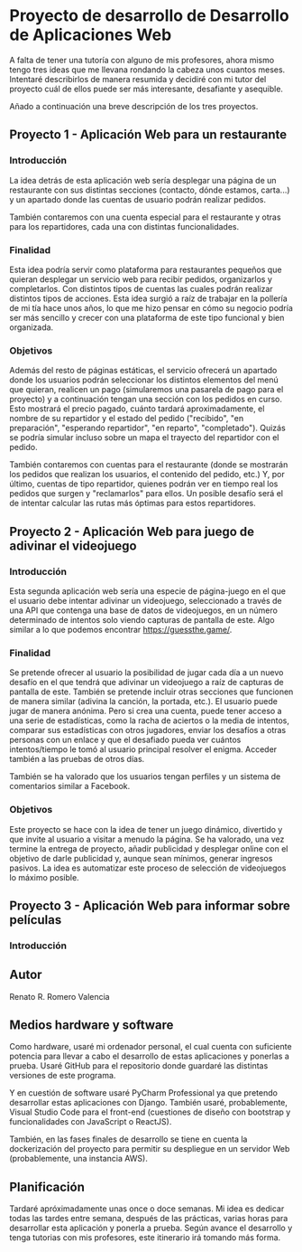 # Proyecto de desarrollo de Desarrollo de Aplicaciones Web

A falta de tener una tutoría con alguno de mis profesores, ahora mismo tengo tres ideas que me llevana rondando la cabeza unos cuantos meses. Intentaré describirlos de manera resumida y decidiré con mi tutor del proyecto cuál de ellos puede ser más interesante, desafiante y asequible.

Añado a continuación una breve descripción de los tres proyectos.

## Proyecto 1 - Aplicación Web para un restaurante

### Introducción

La idea detrás de esta aplicación web sería desplegar una página de un restaurante con sus distintas secciones (contacto, dónde estamos, carta...) y un apartado donde las cuentas de usuario podrán realizar pedidos.

También contaremos con una cuenta especial para el restaurante y otras para los repartidores, cada una con distintas funcionalidades.

### Finalidad

Esta idea podría servir como plataforma para restaurantes pequeños que quieran desplegar un servicio web para recibir pedidos, organizarlos y completarlos. Con distintos tipos de cuentas las cuales podrán realizar distintos tipos de acciones. Esta idea surgió a raíz de trabajar en la pollería de mi tía hace unos años, lo que me hizo pensar en cómo su negocio podría ser más sencillo y crecer con una plataforma de este tipo funcional y bien organizada.

### Objetivos

Además del resto de páginas estáticas, el servicio ofrecerá un apartado donde los usuarios podrán seleccionar los distintos elementos del menú que quieran, realicen un pago (simularemos una pasarela de pago para el proyecto) y a continuación tengan una sección con los pedidos en curso. Esto mostrará el precio pagado, cuánto tardará aproximadamente, el nombre de su repartidor y el estado del pedido ("recibido", "en preparación", "esperando repartidor", "en reparto", "completado"). Quizás se podría simular incluso sobre un mapa el trayecto del repartidor con el pedido.

También contaremos con cuentas para el restaurante (donde se mostrarán los pedidos que realizan los usuarios, el contenido del pedido, etc.) Y, por último, cuentas de tipo repartidor, quienes podrán ver en tiempo real los pedidos que surgen y "reclamarlos" para ellos. Un posible desafío será el de intentar calcular las rutas más óptimas para estos repartidores.

## Proyecto 2 - Aplicación Web para juego de adivinar el videojuego

### Introducción

Esta segunda aplicación web sería una especie de página-juego en el que el usuario debe intentar adivinar un videojuego, seleccionado a través de una API que contenga una base de datos de videojuegos, en un número determinado de intentos solo viendo capturas de pantalla de este. Algo similar a lo que podemos encontrar https://guessthe.game/.

### Finalidad

Se pretende ofrecer al usuario la posibilidad de jugar cada día a un nuevo desafío en el que tendrá que adivinar un videojuego a raíz de capturas de pantalla de este. También se pretende incluir otras secciones que funcionen de manera similar (adivina la canción, la portada, etc.). El usuario puede jugar de manera anónima. Pero si crea una cuenta, puede tener acceso a una serie de estadísticas, como la racha de aciertos o la media de intentos, comparar sus estadísticas con otros jugadores, enviar los desafíos a otras personas con un enlace y que el desafiado pueda ver cuántos intentos/tiempo le tomó al usuario principal resolver el enigma. Acceder también a las pruebas de otros días. 

También se ha valorado que los usuarios tengan perfiles y un sistema de comentarios similar a Facebook.

### Objetivos

Este proyecto se hace con la idea de tener un juego dinámico, divertido y que invite al usuario a visitar a menudo la página. Se ha valorado, una vez termine la entrega de proyecto, añadir publicidad y desplegar online con el objetivo de darle publicidad y, aunque sean mínimos, generar ingresos pasivos. La idea es automatizar este proceso de selección de videojuegos lo máximo posible.


## Proyecto 3 - Aplicación Web para informar sobre películas

### Introducción





## Autor
Renato R. Romero Valencia

## Medios hardware y software

Como hardware, usaré mi ordenador personal, el cual cuenta con suficiente potencia para llevar a cabo el desarrollo de estas aplicaciones y ponerlas a prueba. Usaré GitHub para el repositorio donde guardaré las distintas versiones de este programa.

Y en cuestión de software usaré PyCharm Professional ya que pretendo desarrollar estas aplicaciones con Django. También usaré, probablemente, Visual Studio Code para el front-end (cuestiones de diseño con bootstrap y funcionalidades con JavaScript o ReactJS).

También, en las fases finales de desarrollo se tiene en cuenta la dockerización del proyecto para permitir su despliegue en un servidor Web (probablemente, una instancia AWS).

## Planificación

Tardaré apróximadamente unas once o doce semanas. Mi idea es dedicar todas las tardes entre semana, después de las prácticas, varias horas para desarrollar esta aplicación y ponerla a prueba. Según avance el desarrollo y tenga tutorias con mis profesores, este itinerario irá tomando más forma.
